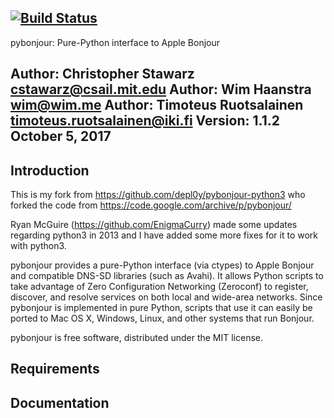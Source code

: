 [![Build Status](https://travis-ci.org/TimoteusRuotsalainen/pybonjour-python3.svg?branch=master)](https://travis-ci.org/TimoteusRuotsalainen/pybonjour-python3)
----------------------------------------------------
pybonjour:  Pure-Python interface to Apple Bonjour

Author: Christopher Stawarz <cstawarz@csail.mit.edu>
Author: Wim Haanstra <wim@wim.me>
Author: Timoteus Ruotsalainen <timoteus.ruotsalainen@iki.fi>
Version: 1.1.2
October 5, 2017
----------------------------------------------------


Introduction
------------

This is my fork from https://github.com/depl0y/pybonjour-python3
who forked the code from https://code.google.com/archive/p/pybonjour/

Ryan McGuire (https://github.com/EnigmaCurry) made some updates regarding 
python3 in 2013 and I have added some more fixes for it to work with python3.

pybonjour provides a pure-Python interface (via ctypes) to Apple
Bonjour and compatible DNS-SD libraries (such as Avahi).  It allows
Python scripts to take advantage of Zero Configuration Networking
(Zeroconf) to register, discover, and resolve services on both local
and wide-area networks.  Since pybonjour is implemented in pure
Python, scripts that use it can easily be ported to Mac OS X, Windows,
Linux, and other systems that run Bonjour.

pybonjour is free software, distributed under the MIT license.


Requirements
------------

Documentation
-------------
